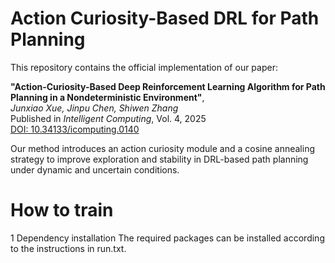# Action Curiosity-Based DRL for Path Planning

This repository contains the official implementation of our paper:

**"Action-Curiosity-Based Deep Reinforcement Learning Algorithm for Path Planning in a Nondeterministic Environment"**,  
*Junxiao Xue, Jinpu Chen, Shiwen Zhang*  
Published in *Intelligent Computing*, Vol. 4, 2025  
[DOI: 10.34133/icomputing.0140](https://doi.org/10.34133/icomputing.0140)

Our method introduces an action curiosity module and a cosine annealing strategy to improve exploration and stability in DRL-based path planning under dynamic and uncertain conditions.


# How to train
1 Dependency installation
The required packages can be installed according to the instructions in run.txt.
